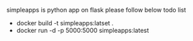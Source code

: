 simpleapps is python app on flask
please follow below todo list
- docker build -t simpleapps:latset .
- docker run -d -p 5000:5000 simpleapps:latest
